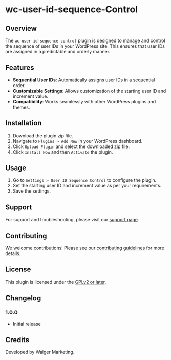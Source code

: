 # wc-user-id-sequence-Control
## Overview

The `wc-user-id-sequence-control` plugin is designed to manage and control the sequence of user IDs in your WordPress site. This ensures that user IDs are assigned in a predictable and orderly manner.

## Features

- **Sequential User IDs**: Automatically assigns user IDs in a sequential order.
- **Customizable Settings**: Allows customization of the starting user ID and increment value.
- **Compatibility**: Works seamlessly with other WordPress plugins and themes.

## Installation

1. Download the plugin zip file.
2. Navigate to `Plugins > Add New` in your WordPress dashboard.
3. Click `Upload Plugin` and select the downloaded zip file.
4. Click `Install Now` and then `Activate` the plugin.

## Usage

1. Go to `Settings > User ID Sequence Control` to configure the plugin.
2. Set the starting user ID and increment value as per your requirements.
3. Save the settings.

## Support

For support and troubleshooting, please visit our [support page](https://www.walger-marketing.de).

## Contributing

We welcome contributions! Please see our [contributing guidelines](https://www.walger-marketing.de) for more details.

## License

This plugin is licensed under the [GPLv2 or later](https://www.gnu.org/licenses/gpl-2.0.html).

## Changelog

### 1.0.0
- Initial release

## Credits

Developed by Walger Marketing.